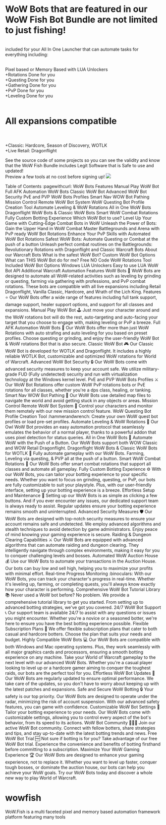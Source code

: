 <h1>WoW Bots that are featured in our WoW Fish Bot Bundle are not limited to just <b>fishing!</b></h1>
<br>included for your All In One Launcher that can automate tasks for everything including:

<br>Pixel based or Memory Based with LUA Unlockers
<br>+Rotations Done for you
<br>+Questing Done for you
<br>+Gathering Done for you
<br>+PvP Done for you
<br>+Leveling Done for you
<br><br>

<h1>All expansions compatible<br><br>
</h1>
+Classic: Hardcore, Season of Discovery, WOTLK<br>
+Live Retail: Dragonflight <br>

See the source code of some projects so you can see the validity and know that the WoW Fish Bundle includes Legit Software that is Safe to use and updated!<br>
Preview a few tools at no cost before signing up!
<a href="https://www.buymeacoffee.com/wowfish"><img src="https://github.com/goblindevelopment/WoWFishBot_Bundle/blob/main/OldBuyMeACoffee.png"></a>

Table of Contents :pagewithcurl:
WoW Bots
Features
Manual Play WoW Bot
Full AFK Automation WoW Bots
Classic WoW Bot
Advanced WoW Bot Security
PvE and PVP WoW Bots Profiles
Smart Nav WOW Bot Pathing
Mission Control Remote WoW Bot System
WoW Questing Bot Profile Creation Tool
Automate Leveling & WoW Rotations
All in One WoW Bots
Dragonflight WoW Bots & Classic WoW Bots
Smart WoW Combat Rotations
Fully Custom Botting Experience
Which WoW Bot to use?
Level Up Your Game with Cutting-Edge Combat Bots in WoW
Unleash the Power of Bots: Gain the Upper Hand in WoW Combat
Master Battlegrounds and Arena with PvP ready WoW Bot Rotations
Enhance Your PvP Skills with Automated WoW Bot Rotations
Safest WoW Bots: Automate Questing or Combat at the push of a button
Unleash perfect combat routines on the Battlegrounds: Revolutionary Rotations with Dragonflight and Classic Warcraft Bots
About our Warcraft Bots
What is the safest WoW Bot?
Custom WoW Bot Options
What can THIS WoW Bot do for me?
Free NO Code WoW Rotations Tool Included
WoW Bot Options
Windows LUA Unlockers
Easy to use LUA WoW Bot API
Additional Warcraft Automation Features
WoW Bots :robot:
WoW Bots are designed to automate all WoW-related activities such as leveling by grinding or questing, farming via gathering with professions, and PvP combat rotations. These bots are compatible with all live expansions including Retail Dragonflight, Vanilla Classic, Hardcore, and Wrath of the Lich King.
Features :star:
Our WoW Bots offer a wide range of features including full tank support, damage support, healer support options, and support for all classes and expansions.
Manual Play WoW Bot :joystick:
Just move your character around and the WoW rotations bot will do the rest, auto-targeting and auto-facing your target that you choose to engage with, making leveling or PvP a breeze.
Full AFK Automation WoW Bots :robot:
Our WoW Bots offer more than just WoW Rotations with auto strafing and auto leveling for you based on preset profiles. Choose questing or grinding, and enjoy the user-friendly WoW Bot & WoW rotations Bot that is also secure.
Classic WoW Bot :video_game:
Our Classic WoW Bot is developed for WOTLK and Dragonflight. It includes a highly reliable WOTLK Bot, customizable and optimized WoW rotations for World of Warcraft.
Advanced WoW Bot Security :lock:
Our WoW Bots come with advanced security measures to keep your account safe. We utilize military-grade FUD (Fully undetected) security and run with virtualization technology at the Windows kernel level.
PvE and PVP WoW Bots Profiles :crossed_swords:
Our WoW Bot Rotations offer custom WoW PvP rotations bots or PvE rotations for all classes, whether you're a dps class, healing, or tanking.
Smart Nav WOW Bot Pathing :compass:
Our WoW Bots use detailed map files to navigate the world and avoid getting stuck in any objects or areas.
Mission Control Remote WoW Bot System :satellite:
Control your characters and monitor them remotely with our new mission control feature.
WoW Questing Bot Profile Creation Tool :hammerandwrench:
Create your own WoW quest bot profiles or load pre-set profiles.
Automate Leveling & WoW Rotations :arrows_counterclockwise:
Our Owl WoW Bot provides an easy automation protocol that seamlessly emulates the behavior of a normal player, thanks to a powerful addon that uses pixel detection for status queries.
All in One WoW Bots :robot:
Automate WoW with the Push of a Button. Our WoW Bots support both WOW Classic and WOW Retail Dragonflight.
Dragonflight WoW Bots & Classic WoW Bots for WOTLK :dragon:
Fully automate gameplay with our WoW Bots. Farming, Leveling via questing, & PVP all at the push of a button.
Smart WoW Combat Rotations :boxing_glove:
Our WoW Bots offer smart combat rotations that support all classes and automate all gameplay.
Fully Custom Botting Experience :gear:
With our WoW Bots, you can tailor your botting experience to your specific needs. Whether you want to focus on grinding, questing, or PvP, our bots are fully customizable to suit your playstyle. Plus, with our user-friendly interface, setting up your botting experience is a breeze.
Effortless Setup and Maintenance :wrench:
Setting up our WoW Bots is as simple as clicking a few buttons. And if you ever encounter any issues, our dedicated support team is always ready to assist. Regular updates ensure your botting experience remains smooth and uninterrupted.
Advanced Security Measures :shield:
Our WoW Bots are designed with top-notch security measures to ensure your account remains safe and undetected. We employ advanced algorithms and stealth techniques to avoid detection by game administrators. Enjoy peace of mind knowing your gaming experience is secure.
Raiding & Dungeon Clearing Capabilities :crossed_swords:
Our WoW Bots are equipped with advanced algorithms that can automate raiding and dungeon clearing. They intelligently navigate through complex environments, making it easy for you to conquer challenging levels and bosses.
Automated WoW Auction House :moneybag:
Use our WoW Bots to automate your transactions in the Auction House. Our bots can buy low and sell high, helping you to maximize your profits with minimal effort.
Real-time Progress Monitoring :binoculars:
With our WoW Bots, you can track your character's progress in real-time. Whether it's leveling up, farming, or completing quests, you'll always know exactly how your character is performing.
Comprehensive WoW Bot Tutorial Library :books:
Never used a WoW bot before? No problem. We provide a comprehensive tutorial library to get you started. From setting up to advanced botting strategies, we've got you covered.
24/7 WoW Bot Support :telephone_receiver:
Our support team is available 24/7 to assist with any questions or issues you might encounter. Whether you're a novice or a seasoned botter, we're here to ensure you have the best botting experience possible.
Flexible Subscription Plans :calendar:
We offer flexible subscription plans that cater to both casual and hardcore botters. Choose the plan that suits your needs and budget.
Highly Compatible WoW Bots :computer:
Our WoW Bots are compatible with both Windows and Mac operating systems. Plus, they work seamlessly with all major graphics cards and processors, ensuring a smooth botting experience on any machine.
Take your World of Warcraft gameplay to the next level with our advanced WoW Bots. Whether you're a casual player looking to level up or a hardcore gamer aiming to conquer the toughest raids, our bots are the perfect tool for you.
Effortless WoW Bot Updates :arrows_counterclockwise:
Our WoW Bots are regularly updated to ensure optimal performance. We take care of the updates, so you don't have to worry about keeping up with the latest patches and expansions.
Safe and Secure WoW Botting :lock:
Your safety is our top priority. Our WoW Bots are designed to operate under the radar, minimizing the risk of account suspension. With our advanced safety features, you can game with confidence.
Customizable WoW Bot Settings :wrench:
Tailor your botting experience to your needs. Our WoW Bots come with customizable settings, allowing you to control every aspect of the bot's behavior, from its speed to its actions.
WoW Bot Community :people_holding_hands:
Join our active WoW Bot community. Connect with fellow botters, share strategies and tips, and stay up-to-date with the latest botting trends and news.
Free WoW Bot Trial :free:
Not sure if botting is for you? Take advantage of our free WoW Bot trial. Experience the convenience and benefits of botting firsthand before committing to a subscription.
Maximize Your WoW Gaming Experience :trophy:
Our WoW Bots are designed to enhance your gaming experience, not to replace it. Whether you want to level up faster, conquer tough bosses, or dominate the auction house, our bots can help you achieve your WoW goals.
Try our WoW Bots today and discover a whole new way to play World of Warcraft.
# wowfish
WoW.Fish is a multi faceted pixel and memory based automation framework platform featuring many tools
